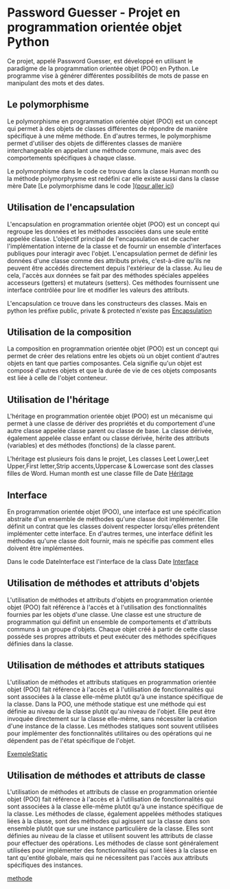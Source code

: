 # Password Guesser - Projet en programmation orientée objet Python
Ce projet, appelé Password Guesser, est développé en utilisant le paradigme de la programmation orientée objet (POO) en Python. Le programme vise à générer différentes possibilités de mots de passe en manipulant des mots et des dates.

## Le polymorphisme
Le polymorphisme en programmation orientée objet (POO) est un concept qui permet à des objets de classes différentes de répondre de manière spécifique à une même méthode. En d'autres termes, le polymorphisme permet d'utiliser des objets de différentes classes de manière interchangeable en appelant une méthode commune, mais avec des comportements spécifiques à chaque classe.

Le polymorphisme dans le code ce trouve dans la classe Human month ou la méthode polymorphysme est redéfini car elle existe aussi dans la classe mère Date
[Le polymorphisme dans le code ]([pour aller ici](https://github.com/Skitch49/POO_Password_Guesser/blob/efeb0f4293d0c13985970edca5facf45c1b3282e/Human_month.py#L27))

## Utilisation de l'encapsulation

L'encapsulation en programmation orientée objet (POO) est un concept qui regroupe les données et les méthodes associées dans une seule entité appelée classe. L'objectif principal de l'encapsulation est de cacher l'implémentation interne de la classe et de fournir un ensemble d'interfaces publiques pour interagir avec l'objet.
L'encapsulation permet de définir les données d'une classe comme des attributs privés, c'est-à-dire qu'ils ne peuvent être accédés directement depuis l'extérieur de la classe. Au lieu de cela, l'accès aux données se fait par des méthodes spéciales appelées accesseurs (getters) et mutateurs (setters). Ces méthodes fournissent une interface contrôlée pour lire et modifier les valeurs des attributs.

L'encapsulation ce trouve dans les constructeurs des classes. Mais en python les préfixe public, private & protected n'existe pas
[Encapsulation](https://github.com/Skitch49/POO_Password_Guesser/blob/efeb0f4293d0c13985970edca5facf45c1b3282e/Word.py#L4C8-L4C8)

## Utilisation de la composition
La composition en programmation orientée objet (POO) est un concept qui permet de créer des relations entre les objets où un objet contient d'autres objets en tant que parties composantes. Cela signifie qu'un objet est composé d'autres objets et que la durée de vie de ces objets composants est liée à celle de l'objet conteneur.

## Utilisation de l'héritage
L'héritage en programmation orientée objet (POO) est un mécanisme qui permet à une classe de dériver des propriétés et du comportement d'une autre classe appelée classe parent ou classe de base. La classe dérivée, également appelée classe enfant ou classe dérivée, hérite des attributs (variables) et des méthodes (fonctions) de la classe parent.

L'héritage est plusieurs fois dans le projet, Les classes Leet Lower,Leet Upper,First letter,Strip accents,Uppercase & Lowercase sont des classes filles de Word. Human month est une classe fille de Date
[Héritage](https://github.com/Skitch49/POO_Password_Guesser/blob/efeb0f4293d0c13985970edca5facf45c1b3282e/Leet_upper.py#L7C4-L7C4)

## Interface
En programmation orientée objet (POO), une interface est une spécification abstraite d'un ensemble de méthodes qu'une classe doit implémenter. Elle définit un contrat que les classes doivent respecter lorsqu'elles prétendent implémenter cette interface. En d'autres termes, une interface définit les méthodes qu'une classe doit fournir, mais ne spécifie pas comment elles doivent être implémentées.

Dans le code DateInterface est l'interface de la class Date
[Interface](https://github.com/Skitch49/POO_Password_Guesser/blob/efeb0f4293d0c13985970edca5facf45c1b3282e/DateInterface.py#L3)

## Utilisation de méthodes et attributs d'objets
L'utilisation de méthodes et attributs d'objets en programmation orientée objet (POO) fait référence à l'accès et à l'utilisation des fonctionnalités fournies par les objets d'une classe.
Une classe est une structure de programmation qui définit un ensemble de comportements et d'attributs communs à un groupe d'objets. Chaque objet créé à partir de cette classe possède ses propres attributs et peut exécuter des méthodes spécifiques définies dans la classe.


## Utilisation de méthodes et attributs statiques
L'utilisation de méthodes et attributs statiques en programmation orientée objet (POO) fait référence à l'accès et à l'utilisation de fonctionnalités qui sont associées à la classe elle-même plutôt qu'à une instance spécifique de la classe.
Dans la POO, une méthode statique est une méthode qui est définie au niveau de la classe plutôt qu'au niveau de l'objet. Elle peut être invoquée directement sur la classe elle-même, sans nécessiter la création d'une instance de la classe. Les méthodes statiques sont souvent utilisées pour implémenter des fonctionnalités utilitaires ou des opérations qui ne dépendent pas de l'état spécifique de l'objet.

[ExempleStatic](https://github.com/Skitch49/POO_Password_Guesser/blob/efeb0f4293d0c13985970edca5facf45c1b3282e/ExempleClass.py#L6)

## Utilisation de méthodes et attributs de classe
L'utilisation de méthodes et attributs de classe en programmation orientée objet (POO) fait référence à l'accès et à l'utilisation de fonctionnalités qui sont associées à la classe elle-même plutôt qu'à une instance spécifique de la classe.
Les méthodes de classe, également appelées méthodes statiques liées à la classe, sont des méthodes qui agissent sur la classe dans son ensemble plutôt que sur une instance particulière de la classe. Elles sont définies au niveau de la classe et utilisent souvent les attributs de classe pour effectuer des opérations. Les méthodes de classe sont généralement utilisées pour implémenter des fonctionnalités qui sont liées à la classe en tant qu'entité globale, mais qui ne nécessitent pas l'accès aux attributs spécifiques des instances.

[methode](https://github.com/Skitch49/POO_Password_Guesser/blob/efeb0f4293d0c13985970edca5facf45c1b3282e/Word.py#L6C4-L6C4)
